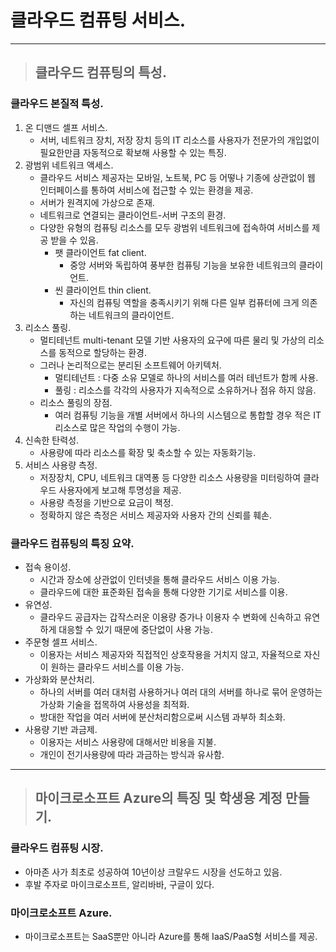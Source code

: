 # 클라우드 컴퓨팅 서비스.

----------------------------------------------------------------------------------------------------

> ## 클라우드 컴퓨팅의 특성.

### 클라우드 본질적 특성.
1. 온 디맨드 셀프 서비스.
    - 서버, 네트워크 장치, 저장 장치 등의 IT 리소스를 사용자가 전문가의 개입없이 필요한만큼 자동적으로 확보해 사용할 수 있는 특징.
2. 광범위 네트워크 액세스.
    - 클라우드 서비스 제공자는 모바일, 노트북, PC 등 어떻나 기종에 상관없이 웹 인터페이스를 통하여 서비스에 접근할 수 있는 환경을 제공.
    - 서버가 원격지에 가상으로 존재.
    - 네트워크로 연결되는 클라이언트-서버 구조의 환경.
    - 다양한 유형의 컴퓨팅 리소스를 모두 광범위 네트워크에 접속하여 서비스를 제공 받을 수 있음.
        - 팻 클라이언트 fat client.
          - 중앙 서버와 독립하여 풍부한 컴퓨팅 기능을 보유한 네트워크의 클라이언트.
        - 씬 클라이언트 thin client.
          - 자신의 컴퓨팅 역할을 충족시키기 위해 다른 일부 컴퓨터에 크게 의존하는 네트워크의 클라이언트.
3. 리소스 풀링.
    - 멀티테넌트 multi-tenant 모델 기반 사용자의 요구에 따른 물리 및 가상의 리소스를 동적으로 할당하는 환경.
    - 그러나 논리적으로는 분리된 소프트웨어 아키텍처.
      - 멀티테넌트 : 다중 소유 모델로 하나의 서비스를 여러 테넌트가 함께 사용.   
      - 풀링 : 리소스를 각각의 사용자가 지속적으로 소유하거나 점유 하지 않음.
    - 리소스 풀링의 장점.
      - 여러 컴퓨팅 기능을 개별 서버에서 하나의 시스템으로 통합할 경우 적은 IT 리소스로 많은 작업의 수행이 가능. 
4. 신속한 탄력성.
    - 사용량에 따라 리소스를 확장 및 축소할 수 있는 자동화기능.
5. 서비스 사용량 측정.
    - 저장장치, CPU, 네트워크 대역퐁 등 다양한 리소스 사용량을 미터링하여 클라우드 사용자에게 보고해 투명성을 제공.
    - 사용량 측정을 기반으로 요금이 책정.
    - 정확하지 않은 측정은 서비스 제공자와 사용자 간의 신뢰를 훼손.

### 클라우드 컴퓨팅의 특징 요약.
- 접속 용이성.
  - 시간과 장소에 상관없이 인터넷을 통해 클라우드 서비스 이용 가능.
  - 클라우드에 대한 표준화된 접속을 통해 다양한 기기로 서비스를 이용.
- 유연성.
  - 클라우드 공급자는 갑작스러운 이용량 증가나 이용자 수 변화에 신속하고 유연하게 대응할 수 있기 때문에 중단없이 사용 가능.
- 주문형 셀프 서비스.
  - 이용자는 서비스 제공자와 직접적인 상호작용을 거치지 않고, 자율적으로 자신이 원하는 클라우드 서비스를 이용 가능.
- 가상화와 분산처리.
  - 하나의 서버를 여러 대처럼 사용하거나 여러 대의 서버를 하나로 묶어 운영하는 가상화 기술을 접목하여 사용성을 최적화.
  - 방대한 작업을 여러 서버에 분산처리함으로써 시스템 과부하 최소화.
- 사용량 기반 과금제.
  - 이용자는 서비스 사용량에 대해서만 비용을 지불.
  - 개인이 전기사용량에 따라 과금하는 방식과 유사함.

----------------------------------------------------------------------------------------------------

> ## 마이크로소프트 Azure의 특징 및 학생용 계정 만들기.

### 클라우드 컴퓨팅 시장.
- 아마존 사가 최초로 성공하여 10년이상 크랄우드 시장을 선도하고 있음.
- 후발 주자로 마이크로소프트, 알리바바, 구글이 있다.

### 마이크로소프트 Azure.
- 마이크로소프트는 SaaS뿐만 아니라 Azure를 통해 IaaS/PaaS형 서비스를 제공.


















